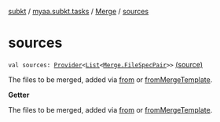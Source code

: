 [subkt](../../index.md) / [myaa.subkt.tasks](../index.md) / [Merge](index.md) / [sources](./sources.md)

# sources

`val sources: `[`Provider`](https://docs.gradle.org/current/javadoc/org/gradle/api/provider/Provider.html)`<`[`List`](https://kotlinlang.org/api/latest/jvm/stdlib/kotlin.collections/-list/index.html)`<`[`Merge.FileSpecPair`](-file-spec-pair/index.md)`>>` [(source)](https://github.com/Myaamori/SubKt/blob/0.1.10/src/main/kotlin/myaa/subkt/tasks/asstasks.kt#L182)

The files to be merged, added via [from](from.md) or [fromMergeTemplate](from-merge-template.md).

**Getter**

The files to be merged, added via [from](from.md) or [fromMergeTemplate](from-merge-template.md).

